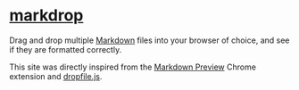 [markdrop](http://www.markdrop.com)
========

Drag and drop multiple
[Markdown](http://daringfireball.net/projects/markdown/syntax) files
into your browser of choice, and see if they are formatted correctly.

This site was directly inspired from the [Markdown
Preview](https://chrome.google.com/webstore/detail/jmchmkecamhbiokiopfpnfgbidieafmd)
Chrome extension and [dropfile.js](https://github.com/MrSwitch/dropfile).
